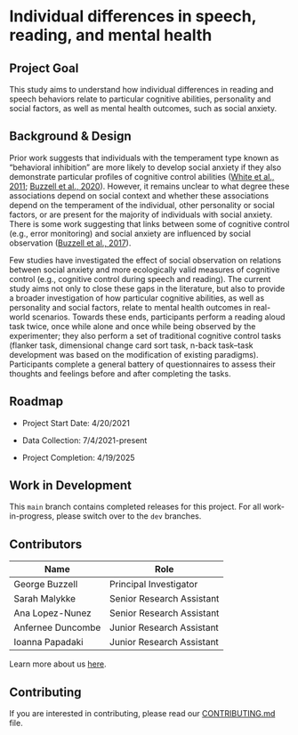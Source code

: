 # Individual differences in speech, reading, and mental health


## Project Goal
This study aims to understand how individual differences in reading and speech behaviors relate to particular cognitive abilities, personality and social factors, as well as mental health outcomes, such as social anxiety.


## Background & Design
Prior work suggests that individuals with the temperament type known as “behavioral inhibition” are more likely to develop social anxiety if they also demonstrate particular profiles of cognitive control abilities ([White et al., 2011](http://dx.doi.org/10.1007/s10802-011-9490-x); [Buzzell et al., 2020](http://dx.doi.org/10.1016/B978-0-12-814411-4.00024-X)). However, it remains unclear to what degree these associations depend on social context and whether these associations depend on the temperament of the individual, other personality or social factors, or are present for the majority of individuals with social anxiety. There is some work suggesting that links between some of cognitive control (e.g., error monitoring) and social anxiety are influenced by social observation ([Buzzell et al., 2017](https://doi.org/10.1016/j.jaac.2017.10.007)).

Few studies have investigated the effect of social observation on relations between social anxiety and more ecologically valid measures of cognitive control (e.g., cognitive control during speech and reading). The current study aims not only to close these gaps in the literature, but also to provide a broader investigation of how particular cognitive abilities, as well as personality and social factors, relate to mental health outcomes in real-world scenarios. Towards these ends, participants perform a reading aloud task twice, once while alone and once while being observed by the experimenter; they also perform a set of traditional cognitive control tasks (flanker task, dimensional change card sort task, n-back task–task development was based on the modification of existing paradigms). Participants complete a general battery of questionnaires to assess their thoughts and feelings before and after completing the tasks. 


## Roadmap
- Project Start Date: 4/20/2021

- Data Collection: 7/4/2021-present

- Project Completion: 4/19/2025


## Work in Development
This `main` branch contains completed releases for this project. For all work-in-progress, please switch over to the `dev` branches.


## Contributors
| Name | Role |
| ---  | ---  |
| George Buzzell | Principal Investigator |
| Sarah Malykke | Senior Research Assistant |
| Ana Lopez-Nunez | Senior Research Assistant |
| Anfernee Duncombe | Junior Research Assistant |
| Ioanna Papadaki | Junior Research Assistant |

Learn more about us [here](www.ndclab.com/people).


## Contributing
If you are interested in contributing, please read our [CONTRIBUTING.md](CONTRIBUTING.md) file.


